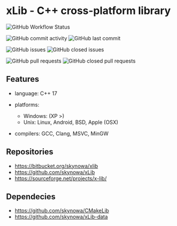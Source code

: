 # xLib - C++ cross-platform library

![GitHub Workflow Status](https://img.shields.io/github/workflow/status/skynowa/xLib/CI)

![GitHub commit activity](https://img.shields.io/github/commit-activity/w/skynowa/xlib) ![GitHub last commit](https://img.shields.io/github/last-commit/skynowa/xlib)

![GitHub issues](https://img.shields.io/github/issues-raw/skynowa/xlib?color=red) ![GitHub closed issues](https://img.shields.io/github/issues-closed-raw/skynowa/xlib?color=green)

![GitHub pull requests](https://img.shields.io/github/issues-pr-raw/skynowa/xlib?color=red) ![GitHub closed pull requests](https://img.shields.io/github/issues-pr-closed-raw/skynowa/xlib?color=green)

## Features

- language: C++ 17
- platforms:

  - Windows: (XP >)
  - Unix: Linux, Android, BSD, Apple (OSX)

- compilers: GCC, Clang, MSVC, MinGW

## Repositories

- https://bitbucket.org/skynowa/xlib
- https://github.com/skynowa/xLib
- https://sourceforge.net/projects/x-lib/

## Dependecies

- https://github.com/skynowa/CMakeLib
- https://github.com/skynowa/xLib-data
